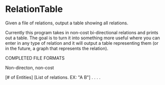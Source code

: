 # RelationTable
Given a file of relations, output a table showing all relations.

Currently this program takes in non-cost bi-directional relations and prints out a table. The goal is to turn it into something more useful where you can enter in any type of relation and
it will output a table representing them (or in the future, a graph that represents the relation).






COMPLETED FILE FORMATS

Non-directon, non-cost

[# of Entities]
[List of relations. EX: "A B"]
.
.
.
.
